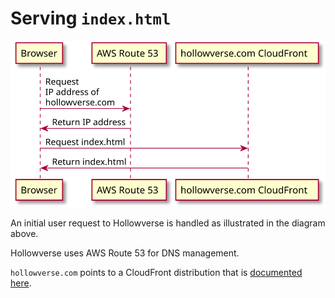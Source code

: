 # Serving `index.html`

<p align="center">
<img src="./diagrams/serveIndexHtml.puml.svg">
</p>

An initial user request to Hollowverse is handled as illustrated in the diagram above.

Hollowverse uses AWS Route 53 for DNS management.

`hollowverse.com` points to a CloudFront distribution that is [documented here](./hollowverseComCloudFront.md).
